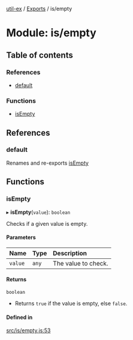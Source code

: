 [util-ex](../README.md) / [Exports](../modules.md) / is/empty

# Module: is/empty

## Table of contents

### References

- [default](is_empty.md#default)

### Functions

- [isEmpty](is_empty.md#isempty)

## References

### default

Renames and re-exports [isEmpty](is_empty.md#isempty)

## Functions

### isEmpty

▸ **isEmpty**(`value`): `boolean`

Checks if a given value is empty.

#### Parameters

| Name | Type | Description |
| :------ | :------ | :------ |
| `value` | `any` | The value to check. |

#### Returns

`boolean`

- Returns `true` if the value is empty, else `false`.

#### Defined in

[src/is/empty.js:53](https://github.com/snowyu/util-ex.js/blob/fac65b1/src/is/empty.js#L53)
